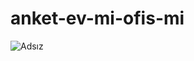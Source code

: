 # anket-ev-mi-ofis-mi
![Adsız](https://github.com/user-attachments/assets/690cb3ef-bd9b-4fb3-bcb6-0c781c2dacce)
